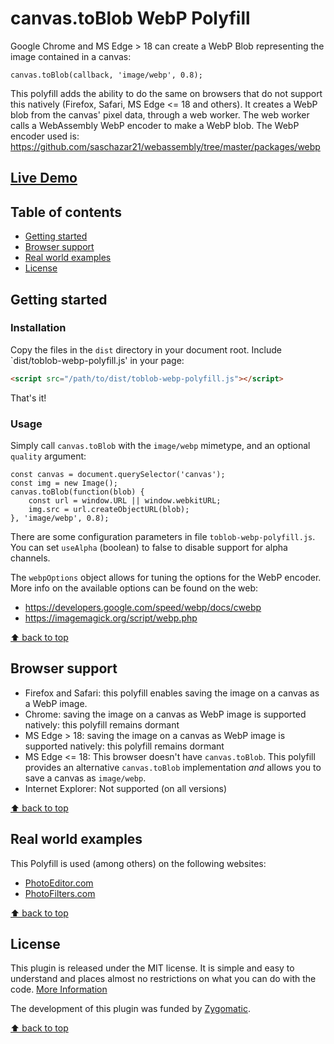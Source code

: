 # canvas.toBlob WebP Polyfill

Google Chrome and MS Edge > 18 can create a WebP Blob representing the
image contained in a canvas:
```
canvas.toBlob(callback, 'image/webp', 0.8);
``` 
This polyfill adds the ability to do the same on browsers that
do not support this natively (Firefox, Safari, MS Edge <= 18 and others).
It creates a WebP blob from the canvas' pixel data, through a web worker.
The web worker calls a WebAssembly WebP encoder to make a WebP blob.
The WebP encoder used is:
https://github.com/saschazar21/webassembly/tree/master/packages/webp

## [Live Demo](https://av01d.github.io/toblob-webp-polyfill/index.html)

## Table of contents
- [Getting started](#getting-started)
- [Browser support](#browser-support)
- [Real world examples](#real-world-examples)
- [License](#license)

## Getting started

### Installation

Copy the files in the `dist` directory in your document root.
Include `dist/toblob-webp-polyfill.js' in your page:
```html
<script src="/path/to/dist/toblob-webp-polyfill.js"></script>
```

That's it!

### Usage

Simply call `canvas.toBlob` with the `image/webp` mimetype, and an optional `quality` argument:

```
const canvas = document.querySelector('canvas');
const img = new Image();
canvas.toBlob(function(blob) {
	const url = window.URL || window.webkitURL;
	img.src = url.createObjectURL(blob);
}, 'image/webp', 0.8);

```

There are some configuration parameters in file `toblob-webp-polyfill.js`.
You can set `useAlpha` (boolean) to false to disable support for alpha channels.

The `webpOptions` object allows for tuning the options for the WebP encoder.
More info on the available options can be found on the web:
- https://developers.google.com/speed/webp/docs/cwebp
- https://imagemagick.org/script/webp.php

[⬆ back to top](#table-of-contents)

## Browser support

- Firefox and Safari: this polyfill enables saving the image on a canvas as a WebP image.
- Chrome: saving the image on a canvas as WebP image is supported natively: this polyfill remains dormant
- MS Edge > 18: saving the image on a canvas as WebP image is supported natively: this polyfill remains dormant
- MS Edge <= 18: This browser doesn't have `canvas.toBlob`. This polyfill provides an alternative `canvas.toBlob` implementation *and* allows you to save a canvas as `image/webp`.
- Internet Explorer: Not supported (on all versions)

[⬆ back to top](#table-of-contents)

## Real world examples

This Polyfill is used (among others) on the following websites:

- [PhotoEditor.com](https://www.photoeditor.com/)
- [PhotoFilters.com](https://www.photofilters.com/)

[⬆ back to top](#table-of-contents)

## License

This plugin is released under the MIT license. It is simple and easy to understand and places almost no restrictions on what you can do with the code.
[More Information](http://en.wikipedia.org/wiki/MIT_License)

The development of this plugin was funded by [Zygomatic](https://www.zygomatic.nl/).

[⬆ back to top](#table-of-contents)
